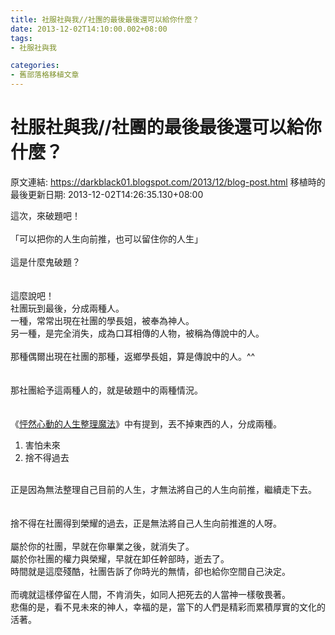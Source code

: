 ```yaml
---
title: 社服社與我//社團的最後最後還可以給你什麼？
date: 2013-12-02T14:10:00.002+08:00
tags: 
- 社服社與我

categories:
- 舊部落格移植文章
---
```


# 社服社與我//社團的最後最後還可以給你什麼？

原文連結: https://darkblack01.blogspot.com/2013/12/blog-post.html
移植時的最後更新日期: 2013-12-02T14:26:35.130+08:00

這次，來破題吧！<br /><br />「可以把你的人生向前推，也可以留住你的人生」<br /><br />這是什麼鬼破題？<br /><br /><br />這麼說吧！<br />社團玩到最後，分成兩種人。<br />一種，常常出現在社團的學長姐，被奉為神人。<br />另一種，是完全消失，成為口耳相傳的人物，被稱為傳說中的人。<br /><br />那種偶爾出現在社團的那種，返鄉學長姐，算是傳說中的人。^^<br /><br /><br />那社團給予這兩種人的，就是破題中的兩種情況。<br /><br /><br />《<a href="http://darkblack01.blogspot.tw/2013/01/1.html" target="_blank">怦然心動的人生整理魔法</a>》中有提到，丟不掉東西的人，分成兩種。<br /><ol><li>害怕未來</li><li>捨不得過去</li></ol><br />正是因為無法整理自己目前的人生，才無法將自己的人生向前推，繼續走下去。<br /><br /><br />捨不得在社團得到榮耀的過去，正是無法將自己人生向前推進的人呀。<br /><br />屬於你的社團，早就在你畢業之後，就消失了。<br />屬於你社團的權力與榮耀，早就在卸任幹部時，逝去了。<br />時間就是這麼殘酷，社團告訴了你時光的無情，卻也給你空間自己決定。<br /><br />而魂就這樣停留在人間，不肯消失，如同人把死去的人當神一樣敬畏著。<br />悲傷的是，看不見未來的神人，幸福的是，當下的人們是精彩而累積厚實的文化的活著。
